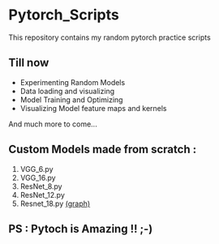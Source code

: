 # Pytorch_Scripts

This repository contains my random pytorch practice scripts

## Till now
<ul>
  <li>Experimenting Random Models</li>
  <li>Data loading and visualizing</li>
  <li>Model Training and Optimizing</li>
  <li>Visualizing Model feature maps and kernels</li>
</ul>
And much more to come...

## Custom Models made from scratch : 
<ol>
  <li> VGG_6.py </li>
  <li> VGG_16.py </li>
  <li> ResNet_8.py </li>
  <li> ResNet_12.py </li>
  <li> Resnet_18.py	<a href="Model graphs/resnet18.onnx.png">(graph)</a></li>
</ol>

## PS : Pytoch is Amazing !! ;-)
